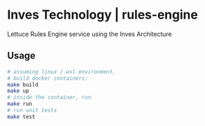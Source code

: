 # Inves Technology | rules-engine

Lettuce Rules Engine service using the Inves Architecture

## Usage

```sh
# assuming linux / wsl environment,
# build docker containers:
make build
make up
# inside the container, run
make run
# run unit tests
make test
```
